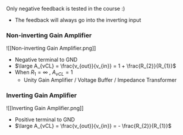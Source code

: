 Only negative feedback is tested in the course :)
- The feedback will always go into the inverting input
### Non-inverting Gain Amplifier
![[Non-inverting Gain Amplifier.png]]
- Negative terminal to GND
- $\large A_{vCL} = \frac{v_{out}}{v_{in}} = 1 + \frac{R_{2}}{R_{1}}$
- When $R_{1}= \infty$ , $A_{vCL} = 1$
	- Unity Gain Amplifier / Voltage Buffer / Impedance Transformer
### Inverting Gain Amplifier
![[Inverting Gain Amplifier.png]]
- Positive terminal to GND
- $\large A_{vCL} = \frac{v_{out}}{v_{in}} = - \frac{R_{2}}{R_{1}}$